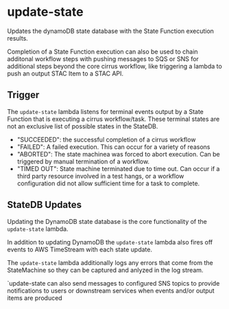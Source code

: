 # update-state

Updates the dynamoDB state database with the State Function execution results.

Completion of a State Function execution can also be used to chain additonal workflow steps with pushing messages to SQS or SNS for additional steps beyond the core cirrus workflow, like triggering a lambda to push an output STAC Item to a STAC API.

## Trigger

The `update-state` lambda listens for terminal events output by a State Function that is executing a cirrus workflow/task.  These terminal states are not an exclusive list of possible states in the StateDB.
- "SUCCEEDED": the successful completion of a cirrus workflow
- "FAILED": A failed execution.  This can occur for a variety of reasons
- "ABORTED": The state machinea was forced to abort execution.  Can be triggered by manual termination of a workflow.
- "TIMED OUT": State machine terminated due to time out.  Can occur if a third party resource involved in a test hangs, or a workflow configuration did not allow sufficient time for a task to complete.

## StateDB Updates

Updating the DynamoDB state database is the core functionality of the `update-state` lambda.

In addition to updating DynamoDB the `update-state` lambda also fires off events to AWS TimeStream with each state update.

The `update-state` lambda additionally logs any errors that come from the StateMachine so they can be captured and anlyzed in the log stream.

`update-state can also send messages to configured SNS topics to provide notifications to users or downstream services when events and/or output items are produced

